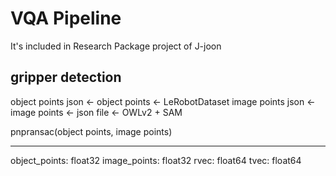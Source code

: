 # VQA Pipeline

It's included in Research Package project of J-joon

## gripper detection

object points json <- object points <- LeRobotDataset
image points json <- image points <- json file <- OWLv2 + SAM

pnpransac(object points, image points)

---

object_points: float32
image_points: float32
rvec: float64
tvec: float64
